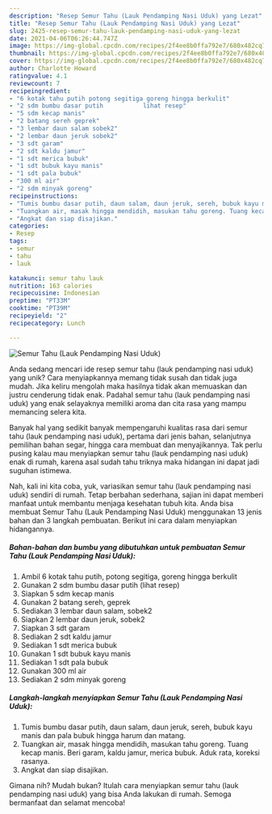 ```yaml
---
description: "Resep Semur Tahu (Lauk Pendamping Nasi Uduk) yang Lezat"
title: "Resep Semur Tahu (Lauk Pendamping Nasi Uduk) yang Lezat"
slug: 2425-resep-semur-tahu-lauk-pendamping-nasi-uduk-yang-lezat
date: 2021-04-06T06:26:44.747Z
image: https://img-global.cpcdn.com/recipes/2f4ee8b0ffa792e7/680x482cq70/semur-tahu-lauk-pendamping-nasi-uduk-foto-resep-utama.jpg
thumbnail: https://img-global.cpcdn.com/recipes/2f4ee8b0ffa792e7/680x482cq70/semur-tahu-lauk-pendamping-nasi-uduk-foto-resep-utama.jpg
cover: https://img-global.cpcdn.com/recipes/2f4ee8b0ffa792e7/680x482cq70/semur-tahu-lauk-pendamping-nasi-uduk-foto-resep-utama.jpg
author: Charlotte Howard
ratingvalue: 4.1
reviewcount: 7
recipeingredient:
- "6 kotak tahu putih potong segitiga goreng hingga berkulit"
- "2 sdm bumbu dasar putih           lihat resep"
- "5 sdm kecap manis"
- "2 batang sereh geprek"
- "3 lembar daun salam sobek2"
- "2 lembar daun jeruk sobek2"
- "3 sdt garam"
- "2 sdt kaldu jamur"
- "1 sdt merica bubuk"
- "1 sdt bubuk kayu manis"
- "1 sdt pala bubuk"
- "300 ml air"
- "2 sdm minyak goreng"
recipeinstructions:
- "Tumis bumbu dasar putih, daun salam, daun jeruk, sereh, bubuk kayu manis dan pala bubuk hingga harum dan matang."
- "Tuangkan air, masak hingga mendidih, masukan tahu goreng. Tuang kecap manis. Beri garam, kaldu jamur, merica bubuk. Aduk rata, koreksi rasanya."
- "Angkat dan siap disajikan."
categories:
- Resep
tags:
- semur
- tahu
- lauk

katakunci: semur tahu lauk 
nutrition: 163 calories
recipecuisine: Indonesian
preptime: "PT33M"
cooktime: "PT39M"
recipeyield: "2"
recipecategory: Lunch

---
```



![Semur Tahu (Lauk Pendamping Nasi Uduk)](https://img-global.cpcdn.com/recipes/2f4ee8b0ffa792e7/680x482cq70/semur-tahu-lauk-pendamping-nasi-uduk-foto-resep-utama.jpg)

Anda sedang mencari ide resep semur tahu (lauk pendamping nasi uduk) yang unik? Cara menyiapkannya memang tidak susah dan tidak juga mudah. Jika keliru mengolah maka hasilnya tidak akan memuaskan dan justru cenderung tidak enak. Padahal semur tahu (lauk pendamping nasi uduk) yang enak selayaknya memiliki aroma dan cita rasa yang mampu memancing selera kita.

Banyak hal yang sedikit banyak mempengaruhi kualitas rasa dari semur tahu (lauk pendamping nasi uduk), pertama dari jenis bahan, selanjutnya pemilihan bahan segar, hingga cara membuat dan menyajikannya. Tak perlu pusing kalau mau menyiapkan semur tahu (lauk pendamping nasi uduk) enak di rumah, karena asal sudah tahu triknya maka hidangan ini dapat jadi suguhan istimewa.




Nah, kali ini kita coba, yuk, variasikan semur tahu (lauk pendamping nasi uduk) sendiri di rumah. Tetap berbahan sederhana, sajian ini dapat memberi manfaat untuk membantu menjaga kesehatan tubuh kita. Anda bisa membuat Semur Tahu (Lauk Pendamping Nasi Uduk) menggunakan 13 jenis bahan dan 3 langkah pembuatan. Berikut ini cara dalam menyiapkan hidangannya.

<!--inarticleads1-->

##### Bahan-bahan dan bumbu yang dibutuhkan untuk pembuatan Semur Tahu (Lauk Pendamping Nasi Uduk):

1. Ambil 6 kotak tahu putih, potong segitiga, goreng hingga berkulit
1. Gunakan 2 sdm bumbu dasar putih           (lihat resep)
1. Siapkan 5 sdm kecap manis
1. Gunakan 2 batang sereh, geprek
1. Sediakan 3 lembar daun salam, sobek2
1. Siapkan 2 lembar daun jeruk, sobek2
1. Siapkan 3 sdt garam
1. Sediakan 2 sdt kaldu jamur
1. Sediakan 1 sdt merica bubuk
1. Gunakan 1 sdt bubuk kayu manis
1. Sediakan 1 sdt pala bubuk
1. Gunakan 300 ml air
1. Sediakan 2 sdm minyak goreng




<!--inarticleads2-->

##### Langkah-langkah menyiapkan Semur Tahu (Lauk Pendamping Nasi Uduk):

1. Tumis bumbu dasar putih, daun salam, daun jeruk, sereh, bubuk kayu manis dan pala bubuk hingga harum dan matang.
1. Tuangkan air, masak hingga mendidih, masukan tahu goreng. Tuang kecap manis. Beri garam, kaldu jamur, merica bubuk. Aduk rata, koreksi rasanya.
1. Angkat dan siap disajikan.




Gimana nih? Mudah bukan? Itulah cara menyiapkan semur tahu (lauk pendamping nasi uduk) yang bisa Anda lakukan di rumah. Semoga bermanfaat dan selamat mencoba!
